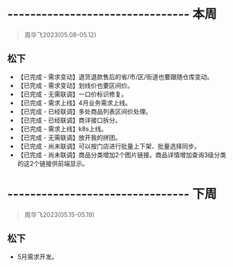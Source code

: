 # -------------------------------- 本周
> 周华飞2023(05.08-05.12)
## 松下
* 【已完成 - 需求变动】退货退款售后的省/市/区/街道也要跟随仓库变动。
* 【已完成 - 需求变动】划线价也要区间价。
* 【已完成 - 无需联调】一口价标识修复。
* 【已完成 - 需求上线】4月业务需求上线。
* 【已完成 - 已经联调】多处商品列表区间价处理。
* 【已完成 - 已经联调】商详接口拆分。
* 【已完成 - 需求上线】k8s上线。
* 【已完成 - 无需联调】放开我的拼团。
* 【已完成 - 尚未联调】可以按门店进行批量上下架、批量选择同步。
* 【已完成 - 尚未联调】商品分类增加2个图片链接。商品详情增加查询3级分类的这2个链接供前端显示。

# -------------------------------- 下周
> 周华飞2023(05.15-05.19)
## 松下
* 5月需求开发。
